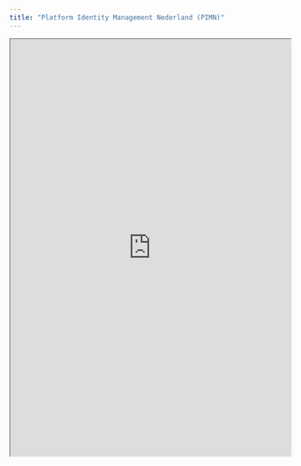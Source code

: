 ```yaml
---
title: "Platform Identity Management Nederland (PIMN)"
---
```




<iframe height="750" width="100%" src="https://ewelton.github.io/ktest/wiki.html#Platform%20Identity%20Management%20Nederland%20(PIMN)"></iframe>
